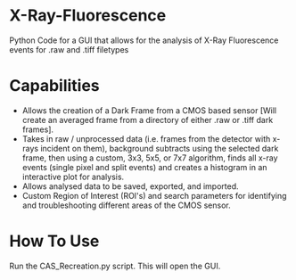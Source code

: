 # X-Ray-Fluorescence
Python Code for a GUI that allows for the analysis of X-Ray Fluorescence events for .raw and .tiff filetypes  

# Capabilities
- Allows the creation of a Dark Frame from a CMOS based sensor [Will create an averaged frame from a directory of either .raw or .tiff dark frames].
- Takes in raw / unprocessed data (i.e. frames from the detector with x-rays incident on them), background subtracts using the selected dark frame, then using a custom, 3x3, 5x5, or 7x7 algorithm, finds all x-ray events (single pixel and split events) and creates a histogram in an interactive plot for analysis.
- Allows analysed data to be saved, exported, and imported.
- Custom Region of Interest (ROI's) and search parameters for identifying and troubleshooting different areas of the CMOS sensor.

# How To Use
Run the CAS_Recreation.py script. This will open the GUI.
